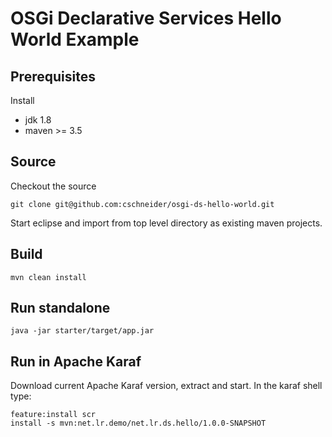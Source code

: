 # OSGi Declarative Services Hello World Example

## Prerequisites

Install
- jdk 1.8
- maven >= 3.5

## Source 

Checkout the source 

	git clone git@github.com:cschneider/osgi-ds-hello-world.git

Start eclipse and import from top level directory as existing maven projects.

## Build

	mvn clean install

## Run standalone

	java -jar starter/target/app.jar 

## Run in Apache Karaf

Download current Apache Karaf version, extract and start.
In the karaf shell type:

	feature:install scr
	install -s mvn:net.lr.demo/net.lr.ds.hello/1.0.0-SNAPSHOT


